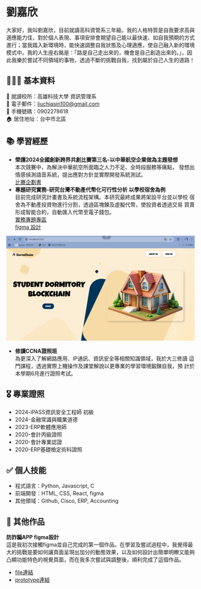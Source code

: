 # 劉嘉欣
大家好，我叫劉嘉欣，目前就讀高科資管系三年級。我的人格特質是自我要求高與適應能力佳，對於個⼈表現、事項安排會期望⾃⼰能以最快速、如⾃我預期的⽅式進行；當我踏⼊新環境時，能快速調整⾃我狀態及⼼理適應，使⾃⼰融⼊新的環境模式中。我的人生座右銘是：「路是自己走出來的，機會是自己創造出來的。」，因此我樂於嘗試不同領域的事物，透過不斷的挑戰自我，找到屬於自己人生的道路！

## 🙋🏻‍♀️ 基本資料
🏫 就讀校所：高雄科技大學 資訊管理系  
📧 電子郵件：liuchiasin100@gmail.com  
📱 手機號碼：0902278618  
🏠 居住地址：台中市北區  

## 📚 學習經歷
- **榮護2024全國創新跨界共創⽐賽第三名-以中華航空企業做為主題發想**  
本次競賽中，為解決中華航空所⾯臨之⼈⼒不⾜、全時段服務等痛點，
發想出情感偵測語⾳系統，提出應對⽅針並實際開發系統測試。  
[比賽企劃書](https://drive.google.com/file/d/1ZmGYthtCAfULIYbZp2qIOl3nOWIhgSv4/view?usp=sharing)
- **專題研究實務-研究台灣不動產代幣化可⾏性分析  以學校宿舍為例**  
⽬前完成研究計畫書及系統流程架構。本研究最終成果將架設平台並以學校
宿舍為不動產投資物進⾏分割，透過區塊鍊及虛擬代幣，使投資者透過交易
買賣形成智能合約，⾃動匯⼊代幣⾄電⼦錢包。  
[實務專題專區](https://drive.google.com/drive/folders/1osVfeFyky6spRT9Jcku5rapmOE0KNHj9?usp=sharing)  
[figma 設計](https://www.figma.com/design/aBYkTw1CAeQ5qZAnMn0lZa/DormChain?node-id=0-1&t=M4433iyXNgrN39Pa-1)

![相關網頁進度圖](DormChain_homepage.png)
-  **修讀CCNA證照班**  
為更深⼊了解網路應⽤、IP通訊、資訊安全等相關知識領域，我於⼤三修讀
這⾨課程，透過實際上機操作及課堂解說以更專業的學習環境鍛鍊⾃我，預
計於本學期6⽉進⾏證照考試。

## 🎖️ 專業證照
- 2024-iPASS資訊安全⼯程師 初級
- 2024-⾦融常識與職業道德
- 2023-ERP軟體應⽤師
- 2020-會計丙級證照
- 2020-會計專業認證
- 2020-ERP基礎檢定術科證照

## ✅ 個人技能
- 程式語言：Python, Javascript, C
- 前端開發：HTML, CSS, React, figma
- 其他領域：Github, Cisco, ERP, Accounting

## 📌 其他作品
**防詐騙APP figma設計**  
這是我初次接觸figma並自己完成的第一個作品。在學習及嘗試過程中，我覺得最大的挑戰是要如何讓頁面呈現出加分的動態效果，以及如何設計出簡單明瞭又能夠凸顯功能特色的視覺頁面，而在我多次嘗試與調整後，順利完成了這個作品。
- [file連結](https://www.figma.com/design/EdYSxCW2jZAr3iFzgMjqnJ/app?node-id=7-58&t=Qe08o9vdZEw9TuX4-1)
- [prototype連結](https://www.figma.com/proto/EdYSxCW2jZAr3iFzgMjqnJ/app?page-id=0%3A1&node-id=7-58&viewport=460%2C162%2C0.15&t=nl6K9y5Et4xy7Z16-1&scaling=scale-down&content-scaling=fixed&starting-point-node-id=9%3A58)
